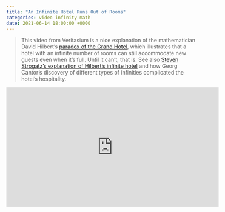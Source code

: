 ```yaml
---
title: "An Infinite Hotel Runs Out of Rooms"
categories: video infinity math
date: 2021-06-14 18:00:00 +0000
---
```

> This video from Veritasium is a nice explanation of the mathematician David Hilbert’s [paradox of the Grand Hotel](https://en.wikipedia.org/wiki/Hilbert%27s_paradox_of_the_Grand_Hotel), which illustrates that a hotel with an infinite number of rooms can still accommodate new guests even when it’s full. Until it can’t, that is. See also [Steven Strogatz’s explanation of Hilbert’s infinite hotel](https://www.youtube.com/watch?v=wE9fl6tUWhc) and how Georg Cantor’s discovery of different types of infinities complicated the hotel’s hospitality.

<div><iframe width="560" height="315" src="https://www.youtube-nocookie.com/embed/OxGsU8oIWjY" title="YouTube video player" frameborder="0" allow="accelerometer; autoplay; clipboard-write; encrypted-media; gyroscope; picture-in-picture" allowfullscreen></iframe></div>
